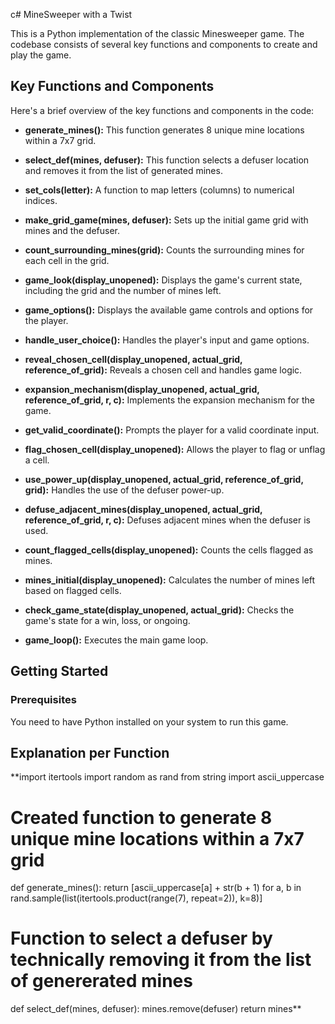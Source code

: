 c# MineSweeper with a Twist

This is a Python implementation of the classic Minesweeper game. The codebase consists of several key functions and components to create and play the game.

## Key Functions and Components

Here's a brief overview of the key functions and components in the code:

- **generate_mines():** This function generates 8 unique mine locations within a 7x7 grid.

- **select_def(mines, defuser):** This function selects a defuser location and removes it from the list of generated mines.

- **set_cols(letter):** A function to map letters (columns) to numerical indices.

- **make_grid_game(mines, defuser):** Sets up the initial game grid with mines and the defuser.

- **count_surrounding_mines(grid):** Counts the surrounding mines for each cell in the grid.

- **game_look(display_unopened):** Displays the game's current state, including the grid and the number of mines left.

- **game_options():** Displays the available game controls and options for the player.

- **handle_user_choice():** Handles the player's input and game options.

- **reveal_chosen_cell(display_unopened, actual_grid, reference_of_grid):** Reveals a chosen cell and handles game logic.

- **expansion_mechanism(display_unopened, actual_grid, reference_of_grid, r, c):** Implements the expansion mechanism for the game.

- **get_valid_coordinate():** Prompts the player for a valid coordinate input.

- **flag_chosen_cell(display_unopened):** Allows the player to flag or unflag a cell.

- **use_power_up(display_unopened, actual_grid, reference_of_grid, grid):** Handles the use of the defuser power-up.

- **defuse_adjacent_mines(display_unopened, actual_grid, reference_of_grid, r, c):** Defuses adjacent mines when the defuser is used.

- **count_flagged_cells(display_unopened):** Counts the cells flagged as mines.

- **mines_initial(display_unopened):** Calculates the number of mines left based on flagged cells.

- **check_game_state(display_unopened, actual_grid):** Checks the game's state for a win, loss, or ongoing.

- **game_loop():** Executes the main game loop.

## Getting Started

### Prerequisites

You need to have Python installed on your system to run this game.

## Explanation per Function

**import itertools
import random as rand
from string import ascii_uppercase

# Created function to generate 8 unique mine locations within a 7x7 grid
def generate_mines():
    return [ascii_uppercase[a] + str(b + 1) for a, b in rand.sample(list(itertools.product(range(7), repeat=2)), k=8)]

# Function to select a defuser by technically removing it from the list of genererated mines
def select_def(mines, defuser):
    mines.remove(defuser)
    return mines**
